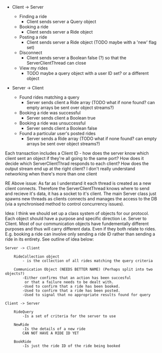- Client -> Server  
	- Finding a ride  
		- Client sends server a Query object  
    - Booking a ride  
        - Client sends server a Ride object  
	- Posting a ride  
		- Client sends server a Ride object (TODO maybe with a 'new' flag set)  
    - Disconnect  
        - Client sends server a Boolean false (?) so that the ServerClientThread can close  
    - View my rides  
        - TODO maybe a query object with a user ID set? or a different object

- Server -> Client  
	- Found rides matching a query  
		- Server sends client a Ride array (TODO what if none found? can empty arrays be sent over object streams?)  
    - Booking a ride was successful  
        - Server sends client a Boolean true  
    - Booking a ride was unsuccessful  
        - Server sends client a Boolean false  
	- Found a particular user's posted rides  
        - Server sends a Ride array (TODO what if none found? can empty arrays be sent over object streams?)  

Each transaction includes a Client ID - 
	how does the server know which client sent an object if they're all going to the same port?
	How does it decide which ServerClientThrad responds to each client?
	How does the output stream end up at the right client? I don't really understand networking when there's more than one client

RE Above issue:
	As far as I understand it each thread is created as a new client connects. 
	Therefore the ServerClientThread knows where to send and recieve it's data,
	it has a socket to it's client. The main Server class just spawns new threads
	as clients connects and manages the access to the DB (via a synchronised
	method to control concurrency issues).
	
Idea:
	I think we should set up a class system of objects for our protocol.
	Each object should have a purpose and specific direction 
	i.e. Server to Client. Most of our communication objects have fundementally
	different purposes and thus will carry different data. Even if they both relate
	to rides. E.g. booking a ride can involve only sending a ride ID rather than
	sending a ride in its entirety. See outline of idea below:
	
	Server -> Client
	
		RideCollection object
			- is the collection of all rides matching the query criteria
		
		Communication Object (NEEDS BETTER NAME) (Perhaps split into two objects?)
			-Either confirms that an action has been succesful
			 or that a failure needs to be dealt with.
			-Used to confirm that a ride has been booked.
			-Used to confirm that a ride has been posted.
			-Used to signal that no appropriate results found for query
			
	Client -> Server
	
		RideQuery
			-Is a set of criteria for the server to use
		
		NewRide
			-Is the details of a new ride
			CAN NOT HAVE A RIDE ID YET
			
		BookRide
			-Is just the ride ID of the ride being booked
